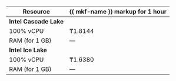 | Resource | {{ mkf-name }} markup for 1 hour |
| --------------- | --------------------------------- |
| **Intel Cascade Lake** |
| 100% vCPU | ₸1.8144 |
| RAM (for 1 GB) | — |
| **Intel Ice Lake** |
| 100% vCPU | ₸1.6380 |
| RAM (for 1 GB) | — |

